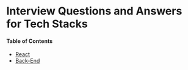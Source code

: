 # Interview Questions and Answers for Tech Stacks

#### Table of Contents

- [React](/react/)
- [Back-End](/backend/)
